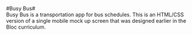 #Busy Bus# <br>
Busy Bus is a transportation app for bus schedules.
This is an HTML/CSS version of a single mobile mock up screen that was designed earlier in the Bloc curriculum. 
